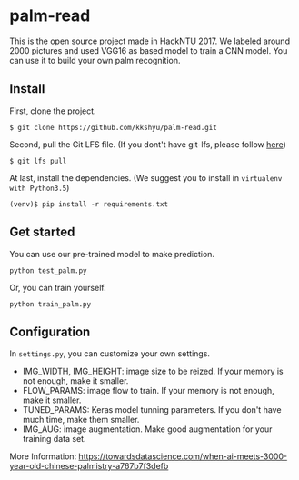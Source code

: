 # palm-read

This is the open source project made in HackNTU 2017. We labeled around 2000 pictures and used VGG16 as based model to train a CNN model. You can use it to build your own palm recognition.

## Install
First, clone the project.
```
$ git clone https://github.com/kkshyu/palm-read.git
```
Second, pull the Git LFS file. (If you dont't have git-lfs, please follow [here](https://github.com/git-lfs/git-lfs/wiki/Installation))
```
$ git lfs pull
```
At last, install the dependencies. (We suggest you to install in `virtualenv with Python3.5`)
```
(venv)$ pip install -r requirements.txt
```

## Get started
You can use our pre-trained model to make prediction.
```
python test_palm.py
```
Or, you can train yourself.
```
python train_palm.py
```

## Configuration
In `settings.py`, you can customize your own settings.
* IMG_WIDTH, IMG_HEIGHT: image size to be reized. If your memory is not enough, make it smaller.
* FLOW_PARAMS: image flow to train. If your memory is not enough, make it smaller.
* TUNED_PARAMS: Keras model tunning parameters. If you don't have much time, make them smaller.
* IMG_AUG: image augmentation. Make good augmentation for your training data set.

More Information:
https://towardsdatascience.com/when-ai-meets-3000-year-old-chinese-palmistry-a767b7f3defb
